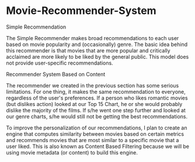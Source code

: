 # Movie-Recommender-System

Simple Recommendation

The Simple Recommender makes broad recommendations to each user based on movie popularity and (occasionally) genre. The basic idea behind this recommender is that movies that are more popular and critically acclaimed are more likely to be liked by the general public. This model does not provide user-specific recommendations.

Recommender System Based on Content

The recommender we created in the previous section has some serious limitations. For one thing, it makes the same recommendation to everyone, regardless of the user's preferences. If a person who likes romantic movies (but dislikes action) looked at our Top 15 Chart, he or she would probably dislike the majority of the films. If s/he went one step further and looked at our genre charts, s/he would still not be getting the best recommendations.

To improve the personalization of our recommendations, I plan to create an engine that computes similarity between movies based on certain metrics and recommends movies that are most similar to a specific movie that a user liked. This is also known as Content Based Filtering because we will be using movie metadata (or content) to build this engine.

